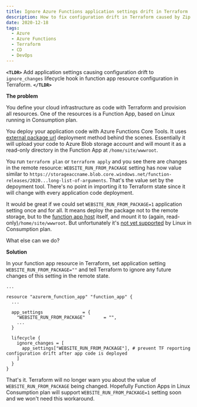 ```yaml
---
title: Ignore Azure Functions application settings drift in Terraform
description: How to fix configuration drift in Terraform caused by Zip Deploy + Run from Package
date: 2020-12-18
tags:
  - Azure
  - Azure Functions
  - Terraform
  - CD
  - DevOps
---
```


**`<TLDR>`** Add application settings causing configuration drift to `ignore_changes` lifecycle hook in function app resource configuration in Terraform. **`</TLDR>`**

**The problem**

You define your cloud infrastructure as code with Terraform and provision all resources. One of the resources is a Function App, based on Linux running in Consumption plan.

You deploy your application code with Azure Functions Core Tools. It uses [external package url](https://docs.microsoft.com/en-us/azure/azure-functions/functions-deployment-technologies#external-package-url) deployment method behind the scenes. Essentially it will upload your code to Azure Blob storage account and will mount it as a read-only directory in the Function App at `/home/site/wwwroot`.

You run `terraform plan` or `terraform apply` and you see there are changes in the remote resource: `WEBSITE_RUN_FROM_PACKAGE` setting has now value similar to `https://storageaccname.blob.core.windows.net/function-releases/2020...long-list-of-arguments`. That's the value set by the depoyment tool.
There's no point in importing it to Terraform state since it will change with every application code deployment.

It would be great if we could set `WEBSITE_RUN_FROM_PACKAGE=1` application setting once and for all. It means deploy the package not to the remote storage, but to the [function app host](https://docs.microsoft.com/en-us/azure/azure-functions/run-functions-from-deployment-package#enabling-functions-to-run-from-a-package) itself, and mount it to (again, read-only)`/home/site/wwwroot`. But unfortunately it's [not yet supported](https://github.com/Azure/azure-functions-core-tools/issues/2356) by Linux in Consumption plan.

What else can we do?

**Solution**

In your function app resource in Terraform, set application setting `WEBSITE_RUN_FROM_PACKAGE=""` and tell Terraform to ignore any future changes of this setting in the remote state.

```hcl
...

resource "azurerm_function_app" "function_app" {
  ...

  app_settings               = {
    "WEBSITE_RUN_FROM_PACKAGE"       = "",
    ...
  }

  lifecycle {
    ignore_changes = [
      app_settings["WEBSITE_RUN_FROM_PACKAGE"], # prevent TF reporting configuration drift after app code is deployed
    ]
  }
}
```

That's it. Terraform will no longer warn you about the value of `WEBSITE_RUN_FROM_PACKAGE` being changed. Hopefully Function Apps in Linux Consumption plan will support `WEBSITE_RUN_FROM_PACKAGE=1` setting soon and we won't need this workaround.
